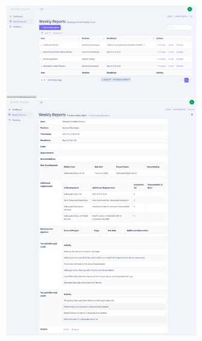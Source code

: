 <!-- GitAds-Verify: NTBWQWYQ73QQQ4Q93WDAB3TK6FR822F9 -->

<img src="https://github.com/abewartech/weekly-report/blob/master/public/weekly.png" width="800">
<img src="https://github.com/abewartech/weekly-report/blob/master/public/weekly2.png" width="900">
